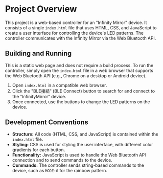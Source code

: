 # Project Overview

This project is a web-based controller for an "Infinity Mirror" device. It consists of a single `index.html` file that uses HTML, CSS, and JavaScript to create a user interface for controlling the device's LED patterns. The controller communicates with the Infinity Mirror via the Web Bluetooth API.

## Building and Running

This is a static web page and does not require a build process. To run the controller, simply open the `index.html` file in a web browser that supports the Web Bluetooth API (e.g., Chrome on a desktop or Android device).

1.  Open `index.html` in a compatible web browser.
2.  Click the "BLE接続" (BLE Connect) button to search for and connect to the "InfinityMirror" device.
3.  Once connected, use the buttons to change the LED patterns on the device.

## Development Conventions

*   **Structure:** All code (HTML, CSS, and JavaScript) is contained within the `index.html` file.
*   **Styling:** CSS is used for styling the user interface, with different color gradients for each button.
*   **Functionality:** JavaScript is used to handle the Web Bluetooth API connection and to send commands to the device.
*   **Commands:** The controller sends string-based commands to the device, such as `MODE:0` for the rainbow pattern.
